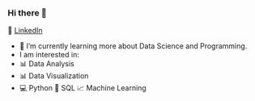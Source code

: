### Hi there 👋
:office: [LinkedIn](https://www.linkedin.com/in/shrustigasr/)
- 🌱 I’m currently learning more about Data Science and Programming.
- I am interested in:
- :bar_chart: Data Analysis
- :bar_chart: Data Visualization
- :computer: Python
:file_folder: SQL
:chart_with_upwards_trend: Machine Learning



<!--
**ShrustigaSR/ShrustigaSR** is a ✨ _special_ ✨ repository because its `README.md` (this file) appears on your GitHub profile.

Here are some ideas to get you started:

- 🔭 I’m currently working on ...
- 🌱 I’m currently learning ...
- 👯 I’m looking to collaborate on ...
- 🤔 I’m looking for help with ...
- 💬 Ask me about ...
- 📫 How to reach me: ...
- 😄 Pronouns: ...
- ⚡ Fun fact: ...
-->
